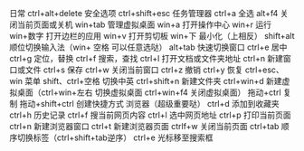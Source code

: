 ﻿日常
ctrl+alt+delete 安全选项
ctrl+shift+esc   任务管理器
ctrl+a        全选
alt+f4    关闭当前页面或关机
win+tab   管理虚拟桌面
win+a       打开操作中心
win+r        运行
win+数字  打开边栏的应用
win+v       打开剪切板
win+下     最小化（上相反）
shift+alt   顺位切换输入法（win+ 空格  可以任意选哒）
alt+tab    快速切换窗口
ctrl+e      居中
ctrl+g      定位，替换
ctrl+f        搜索，查找
ctrl+l        打开文档或文件夹地址
ctrl+n       新建窗口或文件
ctrl+s        保存
ctrl+w      关闭当前窗口
ctrl+z        撤销
ctrl+y        恢复
ctrl+esc、win   菜单
shift、ctrl+空格  切换中英
ctrl+shift+n   新建文件夹
ctrl+win+d    新建虚拟桌面（ctrl+win+左右 切换虚拟桌面 ctrl+win+f4 关闭虚拟桌面）
拖动+ctrl             复制
拖动+shift+ctrl   创建快捷方式
浏览器（超级重要哒）
ctrl+d   添加到收藏夹
ctrl+h   历史记录
ctrl+f   搜当前网页内容
ctrl+l   选中网页地址
ctrl+p  打印当前页面
ctrl+n  新建浏览器窗口
ctrl+t   新建浏览器页面 
ctrlf+w 关闭当前页面
ctrl+tab 顺序切换标签（ctrl+shift+tab逆序）
ctrl+e    光标移至搜索框
